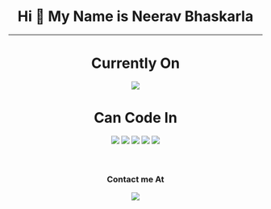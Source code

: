 <div align="center">
<h1> Hi 👋 My Name is Neerav Bhaskarla </h1>
<!-- <img src="https://media.giphy.com/media/zOvBKUUEERdNm/giphy.gif"> -->
  <hr>
<h1>Currently On</h1>
<img src="https://media.giphy.com/media/USV0ym3bVWQJJmNu3N/giphy.gif">
  <h1>Can Code In</h1>
<div style="display:block-inline,padding:10px">
  <img src="https://img.icons8.com/color/96/000000/python.png">
  <img src="https://img.icons8.com/color/96/000000/java-coffee-cup-logo.png"/>
  <img src="https://img.icons8.com/color/96/000000/typescript.png"/>
  <img src="https://img.icons8.com/color/96/000000/javascript.png"/>
  <img src="https://img.icons8.com/color/96/000000/c-plus-plus-logo.png"/>
       </div>
<br/>
  <br/>
<div style="display:block-inline,align:end">
  <label><h3>Contact me At</h3><a href = "mailto: neeravbhaskarla@gmail.com"><img src="https://img.icons8.com/fluent/38/000000/gmail--v2.png"></a></label>
<!--   <a href="https://stackoverflow.com/users/11688546/kindacoder" target="_blank"><img src="https://upload.wikimedia.org/wikipedia/commons/thumb/e/ef/Stack_Overflow_icon.svg/38px-Stack_Overflow_icon.svg.png"></a>
  <a href="https://www.linkedin.com/in/neerav-bhaskarla-a481a9192/" target="_blank"><img src="https://cdn4.iconfinder.com/data/icons/social-messaging-ui-color-shapes-2-free/128/social-linkedin-circle-512.png" height="30px"></a> -->
</div>
</div>
